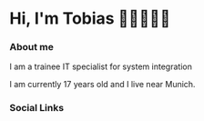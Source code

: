 # Hi, I'm Tobias 👋🏼👨🏼‍💻

### About me
I am a trainee IT specialist for system integration

I am currently 17 years old and I live near Munich.

### Social Links
